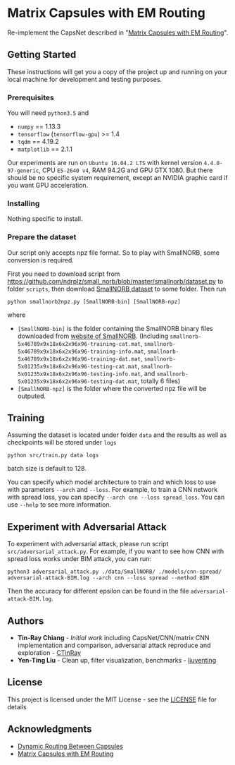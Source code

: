 # Matrix Capsules with EM Routing
Re-implement the CapsNet described in "[Matrix Capsules with EM Routing](https://openreview.net/pdf?id=HJWLfGWRb)".

## Getting Started
These instructions will get you a copy of the project up and running on your local machine for development and testing purposes.

### Prerequisites

You will need `python3.5` and

* `numpy` == 1.13.3
* `tensorflow` (`tensorflow-gpu`) >= 1.4
* `tqdm` == 4.19.2
* `matplotlib` == 2.1.1

Our experiments are run on `Ubuntu 16.04.2 LTS` with kernel version `4.4.0-97-generic`, CPU `E5-2640 v4`, RAM 94.2G and GPU GTX 1080. But there should be no specific system requirement, except an NVIDIA graphic card if you want GPU acceleration.

### Installing
Nothing specific to install.

### Prepare the dataset

Our script only accepts npz file format. So to play with SmallNORB, some conversion is required.

First you need to download script from https://github.com/ndrplz/small_norb/blob/master/smallnorb/dataset.py to folder `scripts`, then download [SmallNORB dataset](https://cs.nyu.edu/~ylclab/data/norb-v1.0-small/) to some folder. Then run

```
python smallnorb2npz.py [SmallNORB-bin] [SmallNORB-npz]
```

where 

- `[SmallNORB-bin]` is the folder containing the SmallNORB binary files downloaded from [website of SmallNORB](https://cs.nyu.edu/~ylclab/data/norb-v1.0-small/). (Including `smallnorb-5x46789x9x18x6x2x96x96-training-cat.mat`, `smallnorb-5x46789x9x18x6x2x96x96-training-info.mat`, `smallnorb-5x46789x9x18x6x2x96x96-training-dat.mat`, `smallnorb-5x01235x9x18x6x2x96x96-testing-cat.mat`, `smallnorb-5x01235x9x18x6x2x96x96-testing-info.mat`, and `smallnorb-5x01235x9x18x6x2x96x96-testing-dat.mat`, totally 6 files)
- `[SmallNORB-npz]` is the folder where the converted npz file will be outputed.

## Training

Assuming the dataset is located under folder `data` and the results as well as checkpoints will be stored under `logs`
```
python src/train.py data logs
```
batch size is default to 128.

You can specify which model architecture to train and which loss to use with parameters `--arch` and `--loss`. For example, to train a CNN network with spread loss, you can specify `--arch cnn --loss spread_loss`. You can use `--help` to see more information.

## Experiment with Adversarial Attack

To experiment with adversarial attack, please run script `src/adversarial_attack.py`. For example, if you want to see how CNN with spread loss works under BIM attack, you can run:

```
python3 adversarial_attack.py ./data/SmallNORB/ ./models/cnn-spread/ adversarial-attack-BIM.log --arch cnn --loss spread --method BIM
```

Then the accuracy for different epsilon can be found in the file `adversarial-attack-BIM.log`.

## Authors
* **Tin-Ray Chiang** - *Initial work* including CapsNet/CNN/matrix CNN implementation and comparison, adversarial attack reproduce and exploration - [CTinRay](https://github.com/CTinRay)
* **Yen-Ting Liu** - Clean up, filter visualization, benchmarks - [liuyenting](https://github.com/liuyenting)

## License
This project is licensed under the MIT License - see the [LICENSE](LICENSE) file for details

## Acknowledgments
* [Dynamic Routing Between Capsules](https://arxiv.org/pdf/1710.09829.pdf)
* [Matrix Capsules with EM Routing](https://openreview.net/pdf?id=HJWLfGWRb)
